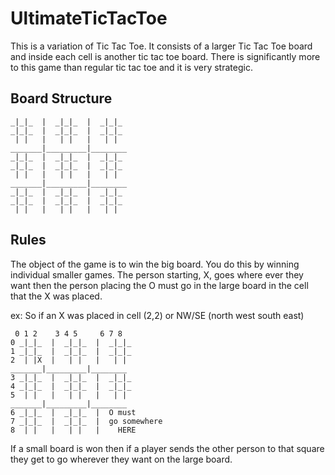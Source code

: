 # UltimateTicTacToe
This is a variation of Tic Tac Toe. It consists of a larger Tic Tac Toe board
and inside each cell is another tic tac toe board. There is significantly more
to this game than regular tic tac toe and it is very strategic.

## Board Structure
```text
_|_|_  |  _|_|_  |  _|_|_
_|_|_  |  _|_|_  |  _|_|_
 | |   |   | |   |   | |  
_______|_________|________
_|_|_  |  _|_|_  |  _|_|_
_|_|_  |  _|_|_  |  _|_|_
 | |   |   | |   |   | |  
_______|_________|________
_|_|_  |  _|_|_  |  _|_|_
_|_|_  |  _|_|_  |  _|_|_
 | |   |   | |   |   | |  
 ```

 ## Rules
 The object of the game is to win the big board.
 You do this by winning individual smaller games.
 The person starting, X, goes where ever they want
 then the person placing the O must go in the
 large board in the cell that the X was placed.

 ex:
 So if an X was placed in cell (2,2) or NW/SE (north west south east)

 ```text
  0 1 2    3 4 5     6 7 8
0 _|_|_  |  _|_|_  |  _|_|_
1 _|_|_  |  _|_|_  |  _|_|_
2  | |X  |   | |   |   | |  
 _______|_________|________
3 _|_|_  |  _|_|_  |  _|_|_
4 _|_|_  |  _|_|_  |  _|_|_
5  | |   |   | |   |   | |  
 _______|_________|________
6 _|_|_  |  _|_|_  |  O must
7 _|_|_  |  _|_|_  |  go somewhere
8  | |   |   | |   |    HERE
  ```

 If a small board is won then if a player sends
 the other person to that square they get to go wherever they want on the large board.
